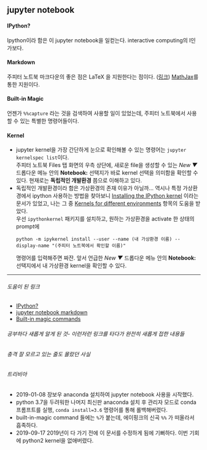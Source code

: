 ## jupyter notebook

#### IPython?
Ipython이라 함은 이 jupyter notebook을 일컫는다. interactive computing의 I인가보다.

#### Markdown
주피터 노트북 마크다운의 좋은 점은 LaTeX 을 지원한다는 점이다. ([링크](https://jupyter-notebook.readthedocs.io/en/stable/examples/Notebook/Working%20With%20Markdown%20Cells.html#LaTeX-equations))
 [MathJax](https://www.mathjax.org/)를 통한 지원이다.

#### Built-in Magic
언젠가 ```%%capture``` 라는 것을 검색하여 사용할 일이 있었는데, 주피터 노트북에서 사용할 수 있는 특별한 명령어들이다.

#### Kernel
- jupyter kernel을 가장 간단하게 눈으로 확인해볼 수 있는 명령어는 ```jupyter kernelspec list```이다. <br> 주피터 노트북  Files 탭 화면의 우측 상단에, 새로운 file을 생성할 수 있는 *New ▼* 드롭다운 메뉴 안의 **Notebook:** 선택지가 바로 kernel 선택을 의미함을 확인할 수 있다. 현재로는 **독립적인 개발환경** 쯤으로 이해하고 있다.
- 독립적인 개발환경이라 함은 가상환경의 존재 이유가 아닐까... 역시나 특정 가상환경에서 ipython 사용하는 방법을 찾아보니 [Installing the IPython kernel](https://ipython.readthedocs.io/en/stable/install/kernel_install.html#installing-the-ipython-kernel) 이라는 문서가 있었고, 나는 그 중 [Kernels for different environments](https://ipython.readthedocs.io/en/stable/install/kernel_install.html#kernels-for-different-environments) 항목의 도움을 받았다. <br>
우선 ```ipythonkernel``` 패키지를 설치하고, 원하는 가상환경을 activate 한 상태의 prompt에
    ```shell
    python -m ipykernel install --user --name (내 가상환경 이름) --display-name "(주피터 노트북에서 확인할 이름)" 
    ```
    명령어를 입력해주면 짜잔. 앞서 언급한 *New ▼* 드롭다운 메뉴 안의 **Notebook:** 선택지에서 내 가상환경 kernel을 확인할 수 있다.

* * *

###### 도움이 된 링크
- [IPython?](https://ipython.org/)
- [jupyter notebook markdown](https://jupyter-notebook.readthedocs.io/en/stable/examples/Notebook/Working%20With%20Markdown%20Cells.html)
- [Built-in magic commands](https://ipython.readthedocs.io/en/stable/interactive/magics.html)

###### 공부하다 새롭게 알게 된 것- 이런저런 링크를 타다가 완전히 새롭게 접한 내용들

###### 충격 잘 모르고 있는 줄도 몰랐던 사실

###### 트리비아
- 2019-01-08 장보우 anaconda 설치하여 jupyter notebook 사용을 시작했다.
- python 3.7을 두려워한 나머지 최신판 anaconda 설치 후 관리자 모드로 conda 프롬프트를 실행,  ```conda install=3.6``` 명령어를 통해 롤백해버렸다.
- built-in-magic command 들에는 ```%```가 붙는데, 에이핑크의 신곡 ```%%``` 가 떠올라서 흡족하다.
- 2019-09-17 2019년이 다 가기 전에 이 문서를 수정하게 됨에 기뻐하다. 이번 기회에 python2 kernel을 없애버렸다.
